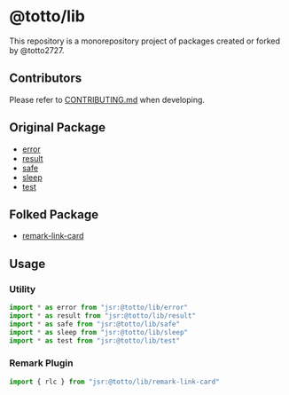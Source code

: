 # @totto/lib

This repository is a monorepository project of packages created or forked by
@totto2727.

## Contributors

Please refer to [CONTRIBUTING.md](./CONTRIBUTING.md) when developing.

## Original Package

- [error](./error/README.md)
- [result](./result/README.md)
- [safe](./safe/README.md)
- [sleep](./sleep/README.md)
- [test](./test/README.md)

## Folked Package

- [remark-link-card](./remark-link-card/README.md)

## Usage

### Utility

```ts
import * as error from "jsr:@totto/lib/error"
import * as result from "jsr:@totto/lib/result"
import * as safe from "jsr:@totto/lib/safe"
import * as sleep from "jsr:@totto/lib/sleep"
import * as test from "jsr:@totto/lib/test"
```

### Remark Plugin

```ts
import { rlc } from "jsr:@totto/lib/remark-link-card"
```
